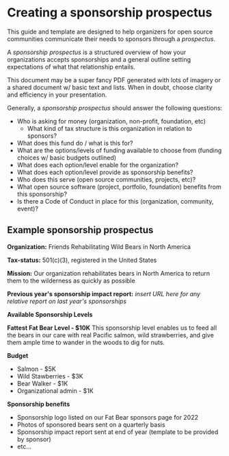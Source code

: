 # Creating a sponsorship prospectus

This guide and template are designed to help organizers for open source communities communicate their needs to sponsors through a _prospectus_.

A _sponsorship prospectus_ is a structured overview of how your organizations accepts sponsorships and a general outline setting expectations of what that relationship entails.

This document may be a super fancy PDF generated with lots of imagery or a shared document w/ basic text and lists. When in doubt, choose clarity and efficiency in your presentation.

Generally, a _sponsorship prospectus_ should answer the following questions:

* Who is asking for money (organization, non-profit, foundation, etc)
  * What kind of tax structure is this organization in relation to sponsors?
* What does this fund do / what is this for?
* What are the options/levels of funding available to choose from (funding choices w/ basic budgets outlined)
* What does each option/level enable for the organization?
* What does each option/level provide as sponsorship benefits?
* Who does this serve (open source communities, projects, etc)?
* What open source software (project, portfolio, foundation) benefits from this sponsorship?
* Is there a Code of Conduct in place for this (organization, community, event)?

## Example sponsorship prospectus

**Organization:** Friends Rehabilitating Wild Bears in North America

**Tax-status:** 501(c)(3), registered in the United States

**Mission:** Our organization rehabilitates bears in North America to return them to the wilderness as quickly as possible

**Previous year's sponsorship impact report:** _insert URL here for any relative report on last year's sponsorships_

**Available Sponsorship Levels**

__Fattest Fat Bear Level - $10K__
This sponsorship level enables us to feed all the bears in our care with real Pacific salmon, wild strawberries, and give them ample time to wander in the woods to dig for nuts.

**Budget**
* Salmon - $5K
* Wild Stawberries - $3K
* Bear Walker - $1K
* Organizational admin - $1K

**Sponsorship benefits**
- Sponsorship logo listed on our Fat Bear sponsors page for 2022
- Photos of sponsored bears sent on a quarterly basis
- Sponsorship impact report sent at end of year (template to be provided by sponsor)
- etc...